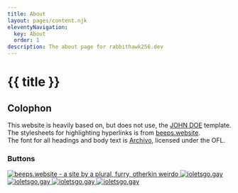 ```yaml
---
title: About
layout: pages/content.njk
eleventyNavigation:
  key: About
  order: 1
description: The about page for rabbithawk256.dev
---
```

# {{ title }}

## Colophon

This website is heavily based on, but does not use, the [JOHN DOE](https://github.com/cadars/john-doe) template.  
The stylesheets for highlighting hyperlinks is from [beeps.website](https://beeps.website/).  
The font for all headings and body text is [Archivo](https://fonts.google.com/specimen/Archivo/), licensed under the OFL.  

### Buttons

<div class="badge-grid">
<a href="https://beeps.website">
  <img
    class="web-badge"
    alt="beeps.website - a site by a plural, furry, otherkin weirdo"
    src="https://beeps.website/assets/images/88x31.gif"
  />
</a>

<a href="https://ioletsgo.gay">
<img
  class="web-badge"
  alt="ioletsgo.gay"
  src="https://ioletsgo.gay/Assets/buttons/ivorybutton.gif"
/>
</a>

<a href="https://ioletsgo.gay">
<img
  class="web-badge"
  alt="ioletsgo.gay"
  src="https://ioletsgo.gay/Assets/buttons/ivorybutton.gif"
/>
</a><a href="https://ioletsgo.gay">
<img
  class="web-badge"
  alt="ioletsgo.gay"
  src="https://ioletsgo.gay/Assets/buttons/ivorybutton.gif"
/>
</a><a href="https://ioletsgo.gay">
<img
  class="web-badge"
  alt="ioletsgo.gay"
  src="https://ioletsgo.gay/Assets/buttons/ivorybutton.gif"
/>
</a>
</div>